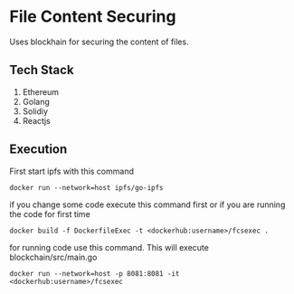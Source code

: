 # File Content Securing

Uses blockhain for securing the content of files.


## Tech Stack
1. Ethereum
2. Golang
3. Solidiy
4. Reactjs

## Execution

First start ipfs with this command
```
docker run --network=host ipfs/go-ipfs
```

if you change some code execute this command first or if you are running the code for first time
```
docker build -f DockerfileExec -t <dockerhub:username>/fcsexec .
```

for running code use this command. This will execute blockchain/src/main.go
```
docker run --network=host -p 8081:8081 -it <dockerhub:username>/fcsexec
```

